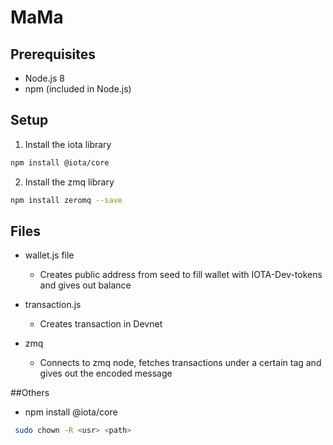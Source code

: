 

# MaMa
## Prerequisites
* Node.js 8
* npm (included in Node.js)

## Setup
1. Install the iota library
```sh
npm install @iota/core
```

2. Install the zmq library
```sh
npm install zeromq --save
```




## Files
* wallet.js file
    * Creates public address from seed to fill wallet with IOTA-Dev-tokens and gives out balance

* transaction.js
    * Creates transaction in Devnet

* zmq
    * Connects to zmq node, fetches transactions under a certain tag and gives out the encoded message


##Others
* npm install @iota/core
```sh
 sudo chown -R <usr> <path>
```

